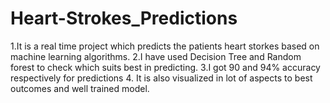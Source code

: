# Heart-Strokes_Predictions
1.It is a real time project which predicts the patients heart storkes based on machine learning algorithms.
2.I have used Decision Tree and Random forest to check which suits best in predicting.
3.I got 90 and 94% accuracy respectively for predictions
4. It is also visualized in lot of aspects to best outcomes and well trained model.
